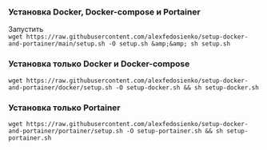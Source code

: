 ### Установка Docker, Docker-compose и Portainer

Запустить   
`wget https://raw.githubusercontent.com/alexfedosienko/setup-docker-and-portainer/main/setup.sh -O setup.sh &amp;&amp; sh setup.sh`

### Установка только Docker и Docker-compose

`wget https://raw.githubusercontent.com/alexfedosienko/setup-docker-and-portainer/docker/setup.sh -O setup-docker.sh && sh setup-docker.sh`

### Установка только Portainer

`wget https://raw.githubusercontent.com/alexfedosienko/setup-docker-and-portainer/portainer/setup.sh -O setup-portainer.sh && sh setup-portainer.sh`
